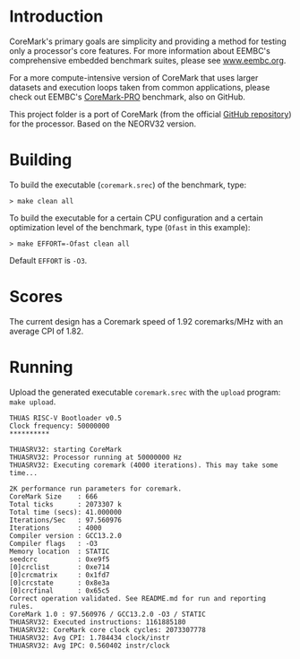
# Introduction

CoreMark's primary goals are simplicity and providing a method for testing only a processor's core features. For more information about EEMBC's comprehensive embedded benchmark suites, please see www.eembc.org.

For a more compute-intensive version of CoreMark that uses larger datasets and execution loops taken from common applications, please check out EEMBC's [CoreMark-PRO](https://www.github.com/eembc/coremark-pro) benchmark, also on GitHub.

This project folder is a port of CoreMark (from the official [GitHub repository](https://github.com/eembc/coremark)) for the processor. Based on the NEORV32 version.

# Building

To build the executable (`coremark.srec`) of the benchmark, type:

`> make clean all`

To build the executable for a certain CPU configuration and a certain optimization level of the benchmark, type (`Ofast` in this example):

`> make EFFORT=-Ofast clean all`

Default `EFFORT` is `-O3`.

# Scores

The current design has a Coremark speed of 1.92 coremarks/MHz with an average CPI of 1.82.

# Running

Upload the generated executable `coremark.srec` with the `upload` program: `make upload`.

```
THUAS RISC-V Bootloader v0.5
Clock frequency: 50000000
**********

THUASRV32: starting CoreMark
THUASRV32: Processor running at 50000000 Hz
THUASRV32: Executing coremark (4000 iterations). This may take some time...

2K performance run parameters for coremark.
CoreMark Size    : 666
Total ticks      : 2073307 k
Total time (secs): 41.000000
Iterations/Sec   : 97.560976
Iterations       : 4000
Compiler version : GCC13.2.0
Compiler flags   : -O3
Memory location  : STATIC
seedcrc          : 0xe9f5
[0]crclist       : 0xe714
[0]crcmatrix     : 0x1fd7
[0]crcstate      : 0x8e3a
[0]crcfinal      : 0x65c5
Correct operation validated. See README.md for run and reporting rules.
CoreMark 1.0 : 97.560976 / GCC13.2.0 -O3 / STATIC
THUASRV32: Executed instructions: 1161885180
THUASRV32: CoreMark core clock cycles: 2073307778
THUASRV32: Avg CPI: 1.784434 clock/instr
THUASRV32: Avg IPC: 0.560402 instr/clock
```
